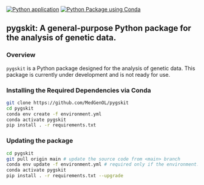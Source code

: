 [![Python application](https://github.com/MedGenOL/pygskit/actions/workflows/python-app.yml/badge.svg?branch=main)](https://github.com/MedGenOL/pygskit/actions/workflows/python-app.yml)
[![Python Package using Conda](https://github.com/MedGenOL/pygskit/actions/workflows/python-package-conda.yml/badge.svg)](https://github.com/MedGenOL/pygskit/actions/workflows/python-package-conda.yml)

pygskit: A general-purpose Python package for the analysis of genetic data.
--

### Overview
`pygskit` is a Python package designed for the analysis of genetic data. This package is 
currently under development and is not ready for use.

### Installing the Required Dependencies via Conda

```bash
git clone https://github.com/MedGenOL/pygskit
cd pygskit
conda env create -f environment.yml
conda activate pygskit
pip install . -r requirements.txt
```

### Updating the package
```bash
cd pygskit
git pull origin main # update the source code from <main> branch
conda env update -f environment.yml # required only if the environment.yml file has been updated
conda activate pygskit
pip install . -r requirements.txt --upgrade
```

